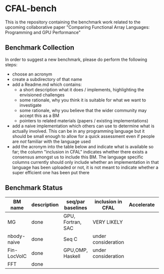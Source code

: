 # CFAL-bench

This is the repository containing the benchmark work related to the upcoming collaborative paper "Comparing Functional Array Languages: Programming and GPU Performance"


## Benchmark Collection

In order to suggest a new benchmark, please do perform the following steps:

* choose an acronym
* create a subdirectory of that name
* add a Readme.md which contains:
   * a short description what it does / implements, highlighting the envisioned challenges
   * some rationale, why you think it is suitable for what we want to investigate
   * some rationale, why you believe that the wider community may accept this as a BM
   * pointers to related materials (papers / existing implementations)
* add a naive implementation which others can use to determine what is actually involved.
  This can be in any programming language but it should be small enough to allow for a quick
  assessment even if people are *not* familiar with the language used
* add the acronym into the table below and indicate what is available so far; the column "inclusion in CFAL"
  indicates whether there exists a consensus amongst us to include this BM. The language specific columns 
  currently should only include whether an implementation in that language has been uploaded or not, it is not meant
  to indicate whether a super efficient one has been put there

## Benchmark Status

| BM name     | description | seq/par baselines| inclusion in CFAL   | Accelerate | APL  | DaCe   | Futhark | SaC   |
| ------------| ----        | ----             |  ----               |  ----      | ---- | ----   |  ----   |  ---- | 
| MG          | done        | GPU, Fortran, SAC| VERY LIKELY         |            | YES  | Almost | YES     | YES   |
| nbody-naive | done        | Seq C            | under consideration |            |      |        | YES     |       |
| Fin-LocVolC | done        | GPU,OMP, Haskell | under consideration |            |      |        | YES     |       |
| FFT         | done        |                  |                     |            |      |        |         |       |


